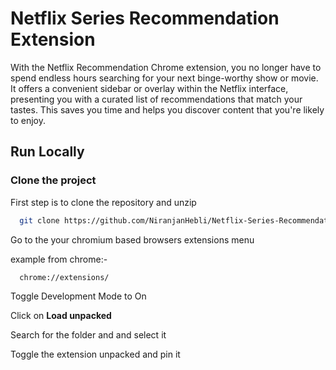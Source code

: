 
# Netflix Series Recommendation Extension

With the Netflix Recommendation Chrome extension, you no longer have to spend endless hours searching for your next binge-worthy show or movie. It offers a convenient sidebar or overlay within the Netflix interface, presenting you with a curated list of recommendations that match your tastes. This saves you time and helps you discover content that you're likely to enjoy.


## Run Locally


### Clone the project

First step is to clone the repository and unzip

```bash
  git clone https://github.com/NiranjanHebli/Netflix-Series-Recommendation-Extension
```

Go to the your chromium based browsers extensions menu

example from chrome:-
```bash
  chrome://extensions/

```

Toggle Development Mode to On

Click on **Load unpacked**

Search for the folder and and select it

Toggle the extension unpacked and pin it



